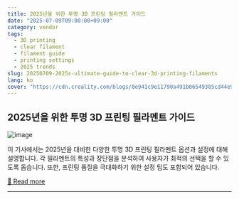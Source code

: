 ```yaml
---
title: 2025년을 위한 투명 3D 프린팅 필라멘트 가이드
date: "2025-07-09T09:00:00+09:00"
category: vendor
tags:
  - 3D printing
  - clear filament
  - filament guide
  - printing settings
  - 2025 trends
slug: 20250709-2025s-ultimate-guide-to-clear-3d-printing-filaments
lang: ko
cover: "https://cdn.creality.com/blogs/8e941c9e11790a491b06549385cd44e9.png"
---
```


## 2025년을 위한 투명 3D 프린팅 필라멘트 가이드
![image](https://cdn.creality.com/blogs/8e941c9e11790a491b06549385cd44e9.png)

이 기사에서는 2025년을 대비한 다양한 투명 3D 프린팅 필라멘트 옵션과 설정에 대해 설명합니다. 각 필라멘트의 특성과 장단점을 분석하여 사용자가 최적의 선택을 할 수 있도록 돕습니다. 또한, 프린팅 품질을 극대화하기 위한 설정 팁도 포함되어 있습니다.

[🔗 Read more](https://www.creality.com/blog/clear-3d-printer-filament)

---